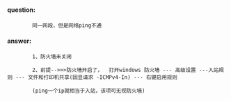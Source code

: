 #### question: 
            同一网段，但是网络ping不通

#### answer: 
            1、防火墙未关闭
            
            2、前提-->>>防火墙开启了，  打开windows 防火墙 --- 高级设置 ---入站规则 --- 文件和打印机共享(回显请求 -ICMPv4-In) --- 右键启用规则
            
            (ping一个ip就相当于入站，该项可无视防火墙)
